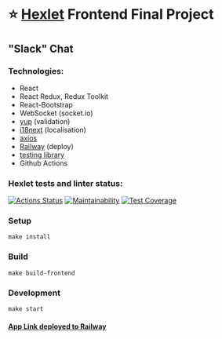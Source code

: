 # ⭐ [Hexlet](https://ru.hexlet.io/my) Frontend Final Project
## "Slack" Chat

### Technologies:
- React
- React Redux, Redux Toolkit
- React-Bootstrap
- WebSocket (socket.io)
- [yup](https://github.com/jquense/yup) (validation)
- [i18next](https://www.i18next.com/) (localisation)
- [axios](https://github.com/axios/axios)
- [Railway](https://https://railway.app/) (deploy)
- [testing library](https://testing-library.com/)
- Github Actions

### Hexlet tests and linter status:
[![Actions Status](https://github.com/redaktorscha/frontend-project-12/workflows/hexlet-check/badge.svg)](https://github.com/redaktorscha/frontend-project-12/actions)
[![Maintainability](https://api.codeclimate.com/v1/badges/1c691bc60420376f7684/maintainability)](https://codeclimate.com/github/redaktorscha/frontend-project-12/maintainability)
[![Test Coverage](https://api.codeclimate.com/v1/badges/1c691bc60420376f7684/test_coverage)](https://codeclimate.com/github/redaktorscha/frontend-project-12/test_coverage)

### Setup
```
make install
```

### Build
```
make build-frontend
```

### Development
```
make start
```

#### [App Link deployed to Railway](https://frontend-project-12-production-c30e.up.railway.app/)

